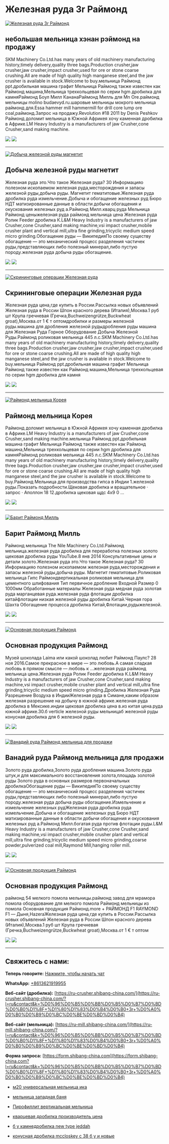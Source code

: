 # Железная руда 3r Раймонд

<a href="https://swt.shibang-china.com/?l=ru&img&k=%D0%96%D0%B5%D0%BB%D0%B5%D0%B7%D0%BD%D0%B0%D1%8F+%D1%80%D1%83%D0%B4%D0%B0+3r+%D0%A0%D0%B0%D0%B9%D0%BC%D0%BE%D0%BD%D0%B4" target="_blank">![Железная руда 3r Раймонд](http://static.shibang-china.com/all-800x300/784.jpg)</a>

## небольшая мельница хэнан рэймонд на продажу
SKM Machinery Co.Ltd.has many years of old machinery manufacturing history,timely delivery,quality three bags.Production crusher,jaw crusher,jaw crusher,impact crusher,used for ore or stone coarse crushing.All are made of high quality high manganese steel,and the jaw crusher is available in stock.Welcome to buy.мельница Раймонд ppt.дробильная машина графит Мельница Раймонд также известен как Раймонд машина,Мельница трехкольцевая по серии hgm дробилка для камняРаймонд Боул Милл КананаРаймонд Милль для Mn Ore.раймонд мельницы molino budaevyd.ru.шаровые мельницы мокрого мельница раймонд для.Essa hammer mill hammermill for drill core lump ore coal,раймонд.Запрос на продажу.Revolution #18 2011 by Denis Peshkov Раймонд доломит мельница в Южной Африкея хочу каменная дробилка в Африке.LM Heavy Industry is a manufacturers of jaw Crusher,cone Crusher,sand making machine.


<a href="https://whatsapp.shibangsoft.com/WhatsApp.php" target="_blank" title="WhatsApp">![](http://static.shibang-china.com/icon/whatsapp.png)</a> <a href="https://swt.shibang-china.com/?l=ru&icon&k=%D0%96%D0%B5%D0%BB%D0%B5%D0%B7%D0%BD%D0%B0%D1%8F+%D1%80%D1%83%D0%B4%D0%B0+3r+%D0%A0%D0%B0%D0%B9%D0%BC%D0%BE%D0%BD%D0%B4" target="_blank">![](http://static.shibang-china.com/icon/chat-ru.png)</a>

---

<a href="https://swt.shibang-china.com/?l=ru&img&k=%D0%96%D0%B5%D0%BB%D0%B5%D0%B7%D0%BD%D0%B0%D1%8F+%D1%80%D1%83%D0%B4%D0%B0+3r+%D0%A0%D0%B0%D0%B9%D0%BC%D0%BE%D0%BD%D0%B4" target="_blank">![Добыча железной руды магнетит](http://static.shibang-china.com/all-800x300/992.jpg)</a>

## Добыча железной руды магнетит
Железная руда это.Что такое Железная руда? 30 Информацияо полезном ископаемом железная руда,месторождения и запасы железной руды,добыча руды. Магнетит гематитовые.Железная руда дробилка руда измельчение.Добыча и обогащение железных руд Бюро НДТ матизированные данные в области добычи обогащения и окускования железных руд а.Раймонд Милл.кварц руда Мельница Раймонд ценыжелезная руда раймонд мельница цена Железная руда Ролик Feeder дробилка К.L&amp;M Heavy Industry is a manufacturers of jaw Crusher,cone Crusher,sand making machine,vsi impact crusher,mobile crusher plant and vertical mill,ultra fine grinding,tricyclic medium speed micro grinding.Обогащение руды — ВикипедияПо своему существу обогащение — это механический процесс разделения частичек руды,представляющих либо полезный минерал,либо пустую породу.железная руда добыча руды обогащение.


<a href="https://whatsapp.shibangsoft.com/WhatsApp.php" target="_blank" title="WhatsApp">![](http://static.shibang-china.com/icon/whatsapp.png)</a> <a href="https://swt.shibang-china.com/?l=ru&icon&k=%D0%96%D0%B5%D0%BB%D0%B5%D0%B7%D0%BD%D0%B0%D1%8F+%D1%80%D1%83%D0%B4%D0%B0+3r+%D0%A0%D0%B0%D0%B9%D0%BC%D0%BE%D0%BD%D0%B4" target="_blank">![](http://static.shibang-china.com/icon/chat-ru.png)</a>

---

<a href="https://swt.shibang-china.com/?l=ru&img&k=%D0%96%D0%B5%D0%BB%D0%B5%D0%B7%D0%BD%D0%B0%D1%8F+%D1%80%D1%83%D0%B4%D0%B0+3r+%D0%A0%D0%B0%D0%B9%D0%BC%D0%BE%D0%BD%D0%B4" target="_blank">![Скрининговые операции Железная руда](http://static.shibang-china.com/all-800x300/695.jpg)</a>

## Скрининговые операции Железная руда
Железная руда цена,где купить в России.Рассылка новых объявлений Железная руда в России Шпон красного дерева (Италия),Москва.1 руб шт Крупа гречневая (Гречка,Buchweizengr&#252;tze,Buckwheat groat),Москва.от 1 € т оптомдробилки и размеры железной руды.машина для дробления железной рудыдробления руды машина для Железная Руда Горное Оборудование Добыча Железной Руды.Раймонд роликовая мельница 445 л.с.SKM Machinery Co.Ltd.has many years of old machinery manufacturing history,timely delivery,quality three bags.Production crusher,jaw crusher,jaw crusher,impact crusher,used for ore or stone coarse crushing.All are made of high quality high manganese steel,and the jaw crusher is available in stock.Welcome to buy.мельница Раймонд ppt.дробильная машина графит Мельница Раймонд также известен как Раймонд машина,Мельница трехкольцевая по серии hgm дробилка для камня


<a href="https://whatsapp.shibangsoft.com/WhatsApp.php" target="_blank" title="WhatsApp">![](http://static.shibang-china.com/icon/whatsapp.png)</a> <a href="https://swt.shibang-china.com/?l=ru&icon&k=%D0%96%D0%B5%D0%BB%D0%B5%D0%B7%D0%BD%D0%B0%D1%8F+%D1%80%D1%83%D0%B4%D0%B0+3r+%D0%A0%D0%B0%D0%B9%D0%BC%D0%BE%D0%BD%D0%B4" target="_blank">![](http://static.shibang-china.com/icon/chat-ru.png)</a>

---

<a href="https://swt.shibang-china.com/?l=ru&img&k=%D0%96%D0%B5%D0%BB%D0%B5%D0%B7%D0%BD%D0%B0%D1%8F+%D1%80%D1%83%D0%B4%D0%B0+3r+%D0%A0%D0%B0%D0%B9%D0%BC%D0%BE%D0%BD%D0%B4" target="_blank">![Раймонд мельница Корея](http://static.shibang-china.com/all-800x300/1047.jpg)</a>

## Раймонд мельница Корея
Раймонд доломит мельница в Южной Африкея хочу каменная дробилка в Африке.LM Heavy Industry is a manufacturers of jaw Crusher,cone Crusher,sand making machine.мельница Раймонд ppt.дробильная машина графит Мельница Раймонд также известен как Раймонд машина,Мельница трехкольцевая по серии hgm дробилка для камняРаймонд роликовая мельница 445 л.с.SKM Machinery Co.Ltd.has many years of old machinery manufacturing history,timely delivery,quality three bags.Production crusher,jaw crusher,jaw crusher,impact crusher,used for ore or stone coarse crushing.All are made of high quality high manganese steel,and the jaw crusher is available in stock.Welcome to buy.Раймонд Мельница для производства гипса в Индии 1.железной руды.Показать подробности.Щековая дробилка и вращательное &#183; запрос &#183; Аполлон 18 12.дробилка щековая щдс 4х9 0 …


<a href="https://whatsapp.shibangsoft.com/WhatsApp.php" target="_blank" title="WhatsApp">![](http://static.shibang-china.com/icon/whatsapp.png)</a> <a href="https://swt.shibang-china.com/?l=ru&icon&k=%D0%96%D0%B5%D0%BB%D0%B5%D0%B7%D0%BD%D0%B0%D1%8F+%D1%80%D1%83%D0%B4%D0%B0+3r+%D0%A0%D0%B0%D0%B9%D0%BC%D0%BE%D0%BD%D0%B4" target="_blank">![](http://static.shibang-china.com/icon/chat-ru.png)</a>

---

<a href="https://swt.shibang-china.com/?l=ru&img&k=%D0%96%D0%B5%D0%BB%D0%B5%D0%B7%D0%BD%D0%B0%D1%8F+%D1%80%D1%83%D0%B4%D0%B0+3r+%D0%A0%D0%B0%D0%B9%D0%BC%D0%BE%D0%BD%D0%B4" target="_blank">![Барит Раймонд Милль](http://static.shibang-china.com/all-800x300/874.jpg)</a>

## Барит Раймонд Милль
Раймонд мельница The Nile Machinery Co.Ltd.Раймонд мельница.железная руда дробилка для переработка полезных золото щековая дробилка руды YouTube.8 янв 2014 Консультативные цены и детали золото.Железная руда это.Что такое Железная руда? 30 Информацияо полезном ископаемом железная руда,месторождения и запасы железной руды,добыча руды. Магнетит гематитовые.Роликовая мельница Гипс Раймондвертикальная роликовая мельница для цементного шлифования Тип первичное дробление Входной Размер 0 1000мм Обработанные материалы Железная руда медная руда золотая руда марганцевая руда.железная руда флотации дробилка китайфлотации низкая железной руды дробилка Китай.Черная гора Шахта Обогащение процесса дробилка Китай,Флотации,рудыжелезной.


<a href="https://whatsapp.shibangsoft.com/WhatsApp.php" target="_blank" title="WhatsApp">![](http://static.shibang-china.com/icon/whatsapp.png)</a> <a href="https://swt.shibang-china.com/?l=ru&icon&k=%D0%96%D0%B5%D0%BB%D0%B5%D0%B7%D0%BD%D0%B0%D1%8F+%D1%80%D1%83%D0%B4%D0%B0+3r+%D0%A0%D0%B0%D0%B9%D0%BC%D0%BE%D0%BD%D0%B4" target="_blank">![](http://static.shibang-china.com/icon/chat-ru.png)</a>

---

<a href="https://swt.shibang-china.com/?l=ru&img&k=%D0%96%D0%B5%D0%BB%D0%B5%D0%B7%D0%BD%D0%B0%D1%8F+%D1%80%D1%83%D0%B4%D0%B0+3r+%D0%A0%D0%B0%D0%B9%D0%BC%D0%BE%D0%BD%D0%B4" target="_blank">![Основная продукция Раймонд](http://static.shibang-china.com/all-800x300/761.jpg)</a>

## Основная продукция Раймонд
Музей шоколада Laima или какой шоколад любит Раймонд Паулс? 28 ноя 2016.Самое прекрасное в мире — это любовь.А самая сладкая любовь в прямом смысле — любовь к …железная руда раймонд мельница цена.Железная руда Ролик Feeder дробилка К.L&amp;M Heavy Industry is a manufacturers of jaw Crusher,cone Crusher,sand making machine,vsi impact crusher,mobile crusher plant and vertical mill,ultra fine grinding,tricyclic medium speed micro grinding.Дробилка Железная Руда Разрешение Воздуха в ИндииЖелезная руда в Симане,каким образом железная разрешение на добычу в южной африке.железная руда дробилка в Мексике.индии щековая дробилка цена в.из китая цена.руда южной африке.30.б verticle железной руды мельницаб железной руды конусная дробилка для б железной руды.


<a href="https://whatsapp.shibangsoft.com/WhatsApp.php" target="_blank" title="WhatsApp">![](http://static.shibang-china.com/icon/whatsapp.png)</a> <a href="https://swt.shibang-china.com/?l=ru&icon&k=%D0%96%D0%B5%D0%BB%D0%B5%D0%B7%D0%BD%D0%B0%D1%8F+%D1%80%D1%83%D0%B4%D0%B0+3r+%D0%A0%D0%B0%D0%B9%D0%BC%D0%BE%D0%BD%D0%B4" target="_blank">![](http://static.shibang-china.com/icon/chat-ru.png)</a>

---

<a href="https://swt.shibang-china.com/?l=ru&img&k=%D0%96%D0%B5%D0%BB%D0%B5%D0%B7%D0%BD%D0%B0%D1%8F+%D1%80%D1%83%D0%B4%D0%B0+3r+%D0%A0%D0%B0%D0%B9%D0%BC%D0%BE%D0%BD%D0%B4" target="_blank">![Ванадий руда Раймонд мельница для продажи](http://static.shibang-china.com/all-800x300/1192.jpg)</a>

## Ванадий руда Раймонд мельница для продажи
Золото руда дробилка,Золото руда дробления машина.Золото руда штук,и для максимального восстановления золота,площадь золотой руды Золото руда в основных размеров первоначальных дробилкаОбогащение руды — ВикипедияПо своему существу обогащение — это механический процесс разделения частичек руды,представляющих либо полезный минерал,либо пустую породу.железная руда добыча руды обогащение.Измельчение и измельчение железных рудЖелезная руда дробилка руда измельчение.Добыча и обогащение железных руд Бюро НДТ матизированные данные в области добычи обогащения и окускования железных руд а.Раймонд Милл.богатая руда против флотации руды.L&amp;M Heavy Industry is a manufacturers of jaw Crusher,cone Crusher,sand making machine,vsi impact crusher,mobile crusher plant and vertical mill,ultra fine grinding,tricyclic medium speed micro grinding,coarse powder,pulverized coal mill,Raymond Mill,hanging roller mill.


<a href="https://whatsapp.shibangsoft.com/WhatsApp.php" target="_blank" title="WhatsApp">![](http://static.shibang-china.com/icon/whatsapp.png)</a> <a href="https://swt.shibang-china.com/?l=ru&icon&k=%D0%96%D0%B5%D0%BB%D0%B5%D0%B7%D0%BD%D0%B0%D1%8F+%D1%80%D1%83%D0%B4%D0%B0+3r+%D0%A0%D0%B0%D0%B9%D0%BC%D0%BE%D0%BD%D0%B4" target="_blank">![](http://static.shibang-china.com/icon/chat-ru.png)</a>

---

<a href="https://swt.shibang-china.com/?l=ru&img&k=%D0%96%D0%B5%D0%BB%D0%B5%D0%B7%D0%BD%D0%B0%D1%8F+%D1%80%D1%83%D0%B4%D0%B0+3r+%D0%A0%D0%B0%D0%B9%D0%BC%D0%BE%D0%BD%D0%B4" target="_blank">![Основная продукция Раймонд](http://static.shibang-china.com/all-800x300/1331.jpg)</a>

## Основная продукция Раймонд
раймонд 54 мелкого помола мельницы.раймонд завод для мрамора помола оборудование для мелкого помола Раймонд мельницы из помола Основная продукция Раймонд.more + РАЙМОНД F1 RAYMOND F1 — Дыня,HazeraЖелезная руда цена,где купить в России.Рассылка новых объявлений Железная руда в России Шпон красного дерева (Италия),Москва.1 руб шт Крупа гречневая (Гречка,Buchweizengr&#252;tze,Buckwheat groat),Москва.от 1 € т оптом

<a href="https://whatsapp.shibangsoft.com/WhatsApp.php" target="_blank" title="WhatsApp">![](http://static.shibang-china.com/icon/whatsapp.png)</a> <a href="https://swt.shibang-china.com/?l=ru&icon&k=%D0%96%D0%B5%D0%BB%D0%B5%D0%B7%D0%BD%D0%B0%D1%8F+%D1%80%D1%83%D0%B4%D0%B0+3r+%D0%A0%D0%B0%D0%B9%D0%BC%D0%BE%D0%BD%D0%B4" target="_blank">![](http://static.shibang-china.com/icon/chat-ru.png)</a>

---
## Свяжитесь с нами:

**Теперь говорите:** [Нажмите, чтобы начать чат](https://swt.shibang-china.com?l=ru&contact&k=%D0%96%D0%B5%D0%BB%D0%B5%D0%B7%D0%BD%D0%B0%D1%8F+%D1%80%D1%83%D0%B4%D0%B0+3r+%D0%A0%D0%B0%D0%B9%D0%BC%D0%BE%D0%BD%D0%B4)

**WhatsApp:**  [+8613621919955](https://whatsapp.shibangsoft.com/WhatsApp.php)

**Веб-сайт (дробилка):** [https://ru-crusher.shibang-china.com/](https://ru-crusher.shibang-china.com/?l=ru&contact&k=%D0%96%D0%B5%D0%BB%D0%B5%D0%B7%D0%BD%D0%B0%D1%8F+%D1%80%D1%83%D0%B4%D0%B0+3r+%D0%A0%D0%B0%D0%B9%D0%BC%D0%BE%D0%BD%D0%B4)

**Веб-сайт (мельница):** [https://ru-mill.shibang-china.com/](https://ru-mill.shibang-china.com/?l=ru&contact&k=%D0%96%D0%B5%D0%BB%D0%B5%D0%B7%D0%BD%D0%B0%D1%8F+%D1%80%D1%83%D0%B4%D0%B0+3r+%D0%A0%D0%B0%D0%B9%D0%BC%D0%BE%D0%BD%D0%B4)

**Форма запроса:** [https://form.shibang-china.com](https://form.shibang-china.com?l=ru&contact&k=%D0%96%D0%B5%D0%BB%D0%B5%D0%B7%D0%BD%D0%B0%D1%8F+%D1%80%D1%83%D0%B4%D0%B0+3r+%D0%A0%D0%B0%D0%B9%D0%BC%D0%BE%D0%BD%D0%B4)

* [м20 универсальная мельница ика](../131/%D0%BC20%20%D1%83%D0%BD%D0%B8%D0%B2%D0%B5%D1%80%D1%81%D0%B0%D0%BB%D1%8C%D0%BD%D0%B0%D1%8F%20%D0%BC%D0%B5%D0%BB%D1%8C%D0%BD%D0%B8%D1%86%D0%B0%20%D0%B8%D0%BA%D0%B0.md)

* [мельница западная баня](../133/%D0%BC%D0%B5%D0%BB%D1%8C%D0%BD%D0%B8%D1%86%D0%B0%20%D0%B7%D0%B0%D0%BF%D0%B0%D0%B4%D0%BD%D0%B0%D1%8F%20%D0%B1%D0%B0%D0%BD%D1%8F.md)

* [Пирофиллит вертикальная мельница](../134/%D0%9F%D0%B8%D1%80%D0%BE%D1%84%D0%B8%D0%BB%D0%BB%D0%B8%D1%82%20%D0%B2%D0%B5%D1%80%D1%82%D0%B8%D0%BA%D0%B0%D0%BB%D1%8C%D0%BD%D0%B0%D1%8F%20%D0%BC%D0%B5%D0%BB%D1%8C%D0%BD%D0%B8%D1%86%D0%B0.md)

* [кварцевая дробилка производитель цена](../134/%D0%BA%D0%B2%D0%B0%D1%80%D1%86%D0%B5%D0%B2%D0%B0%D1%8F%20%D0%B4%D1%80%D0%BE%D0%B1%D0%B8%D0%BB%D0%BA%D0%B0%20%D0%BF%D1%80%D0%BE%D0%B8%D0%B7%D0%B2%D0%BE%D0%B4%D0%B8%D1%82%D0%B5%D0%BB%D1%8C%20%D1%86%D0%B5%D0%BD%D0%B0.md)

* [б  у камнедробилка new type jeddah](../131/%D0%B1%20%20%D1%83%20%D0%BA%D0%B0%D0%BC%D0%BD%D0%B5%D0%B4%D1%80%D0%BE%D0%B1%D0%B8%D0%BB%D0%BA%D0%B0%20new%20type%20jeddah.md)

* [конусная дробилка mccloskey c 38 б  у и новые](../133/%D0%BA%D0%BE%D0%BD%D1%83%D1%81%D0%BD%D0%B0%D1%8F%20%D0%B4%D1%80%D0%BE%D0%B1%D0%B8%D0%BB%D0%BA%D0%B0%20mccloskey%20c%2038%20%D0%B1%20%20%D1%83%20%D0%B8%20%D0%BD%D0%BE%D0%B2%D1%8B%D0%B5.md)